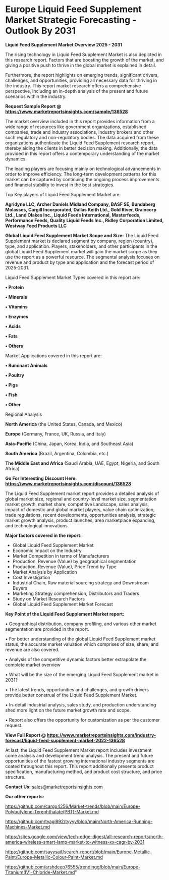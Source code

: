  # Europe Liquid Feed Supplement Market Strategic Forecasting - Outlook By 2031

<Strong> Liquid Feed Supplement Market Overview 2025 - 2031</strong>

The rising technology in Liquid Feed Supplement Market is also depicted in this research report. Factors that are boosting the growth of the market, and giving a positive push to thrive in the global market is explained in detail.

Furthermore, the report highlights on emerging trends, significant drivers, challenges, and opportunities, providing all necessary data for thriving in the industry. This report market research offers a comprehensive perspective, including an in-depth analysis of the present and future scenarios within the industry.

<strong>Request Sample Report @ <a href=https://www.marketreportsinsights.com/sample/136528>https://www.marketreportsinsights.com/sample/136528</a></strong>

The market overview included in this report provides information from a wide range of resources like government organizations, established companies, trade and industry associations, industry brokers and other such regulatory and non-regulatory bodies. The data acquired from these organizations authenticate the Liquid Feed Supplement research report, thereby aiding the clients in better decision making. Additionally, the data provided in this report offers a contemporary understanding of the market dynamics.

The leading players are focusing mainly on technological advancements in order to improve efficiency. The long-term development patterns for this market can be captured by continuing the ongoing process improvements and financial stability to invest in the best strategies.

Top Key players of Liquid Feed Supplement Market are:

<strong>Agridyne LLC, Archer Daniels Midland Company, BASF SE, Bundaberg Molasses, Cargill Incorporated, Dallas Keith Ltd., Gold River, Graincorp Ltd., Land Olakes Inc., Liquid Feeds International, Masterfeeds, Performance Feeds, Quality Liquid Feeds Inc., Ridley Corporation Limited, Westway Feed Products LLC</strong>

<strong><b>Global Liquid Feed Supplement Market Scope and Size:</b></strong>
The Liquid Feed Supplement market is declared segment by company, region (country), type, and application. Players, stakeholders, and other participants in the global Liquid Feed Supplement market will gain the market scope as they use the report as a powerful resource. The segmental analysis focuses on revenue and product by type and application and the forecast period of 2025-2031.

Liquid Feed Supplement Market Types covered in this report are:

<strong>• Protein

• Minerals

• Vitamins

• Enzymes

• Acids

• Fats

• Others</strong>

Market Applications covered in this report are:

<strong>• Ruminant Animals

• Poultry

• Pigs

• Fish

• Other</strong> 

Regional Analysis

<strong>North America</strong> (the United States, Canada, and Mexico)

<strong>Europe</strong> (Germany, France, UK, Russia, and Italy)

<strong>Asia-Pacific</strong> (China, Japan, Korea, India, and Southeast Asia)

<strong>South America</strong> (Brazil, Argentina, Colombia, etc.)

<strong>The Middle East and Africa</strong> (Saudi Arabia, UAE, Egypt, Nigeria, and South Africa)

<strong>Go For Interesting Discount Here: <a href=https://www.marketreportsinsights.com/discount/136528>https://www.marketreportsinsights.com/discount/136528</a></strong>

The Liquid Feed Supplement market report provides a detailed analysis of global market size, regional and country-level market size, segmentation market growth, market share, competitive Landscape, sales analysis, impact of domestic and global market players, value chain optimization, trade regulations, recent developments, opportunities analysis, strategic market growth analysis, product launches, area marketplace expanding, and technological innovations.

<strong><b>Major factors covered in the report:</b></strong>
<ul>
  <li>Global Liquid Feed Supplement Market </li>
  <li>Economic Impact on the Industry</li>
  <li>Market Competition in terms of Manufacturers</li>
  <li>Production, Revenue (Value) by geographical segmentation</li>
  <li>Production, Revenue (Value), Price Trend by Type</li>
  <li>Market Analysis by Application</li>
  <li>Cost Investigation</li>
  <li>Industrial Chain, Raw material sourcing strategy and Downstream Buyers</li>
  <li>Marketing Strategy comprehension, Distributors and Traders</li>
  <li>Study on Market Research Factors</li>
  <li>Global Liquid Feed Supplement Market Forecast</li>
</ul>

<strong><b>Key Point of the Liquid Feed Supplement Market report:</b></strong>

• Geographical distribution, company profiling, and various other market segmentation are provided in the report.

• For better understanding of the global Liquid Feed Supplement market status, the accurate market valuation which comprises of size, share, and revenue are also covered.

• Analysis of the competitive dynamic factors better extrapolate the complete market overview

• What will be the size of the emerging Liquid Feed Supplement market in 2031?

• The latest trends, opportunities and challenges, and growth drivers provide better construal of the Liquid Feed Supplement Market.

• In-detail industrial analysis, sales study, and production understanding shed more light on the future market growth rate and scope.

• Report also offers the opportunity for customization as per the customer request.

<strong><b>View Full Report @ <a href=https://www.marketreportsinsights.com/industry-forecast/liquid-feed-supplement-market-2022-136528>https://www.marketreportsinsights.com/industry-forecast/liquid-feed-supplement-market-2022-136528</a></b></strong>


At last, the Liquid Feed Supplement Market report includes investment come analysis and development trend analysis. The present and future opportunities of the fastest growing international industry segments are coated throughout this report. This report additionally presents product specification, manufacturing method, and product cost structure, and price structure.

<strong>Contact Us:</strong>
sales@marketreportsinsights.com

<strong>Our other reports:</strong>

<a href=https://github.com/cargo4256/Market-trends/blob/main/Europe-Polybutylene-Terephthalate(PBT)-Market.md>https://github.com/cargo4256/Market-trends/blob/main/Europe-Polybutylene-Terephthalate(PBT)-Market.md</a>

<a href=https://github.com/tyagi992/tyyyy/blob/main/North-America-Running-Machines-Market.md>https://github.com/tyagi992/tyyyy/blob/main/North-America-Running-Machines-Market.md</a>

<a href=https://sites.google.com/view/tech-edge-digest/all-research-reports/north-america-wireless-smart-lamp-market-to-witness-xx-cagr-by-2031>https://sites.google.com/view/tech-edge-digest/all-research-reports/north-america-wireless-smart-lamp-market-to-witness-xx-cagr-by-2031</a>

<a href=https://github.com/sayysaif/search-report/blob/main/Europe-Metallic-Paint/Europe-Metallic-Colour-Paint-Market.md>https://github.com/sayysaif/search-report/blob/main/Europe-Metallic-Paint/Europe-Metallic-Colour-Paint-Market.md</a>

<a href=https://github.com/arshdeep76555/trendingg/blob/main/Europe-Titanium(IV)-Chloride-Market.md>https://github.com/arshdeep76555/trendingg/blob/main/Europe-Titanium(IV)-Chloride-Market.md</a>"
